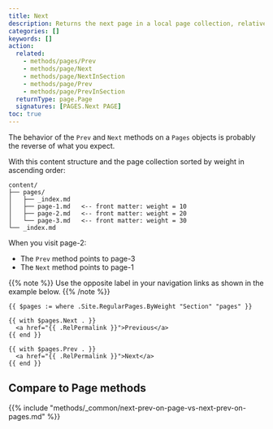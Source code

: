 ```yaml
---
title: Next
description: Returns the next page in a local page collection, relative to the given page.
categories: []
keywords: []
action:
  related:
    - methods/pages/Prev
    - methods/page/Next
    - methods/page/NextInSection
    - methods/page/Prev
    - methods/page/PrevInSection
  returnType: page.Page
  signatures: [PAGES.Next PAGE]
toc: true
---
```


The behavior of the `Prev` and `Next` methods on a `Pages` objects is probably the reverse of what you expect.

With this content structure and the page collection sorted by weight in ascending order:

```text
content/
├── pages/
│   ├── _index.md
│   ├── page-1.md   <-- front matter: weight = 10
│   ├── page-2.md   <-- front matter: weight = 20
│   └── page-3.md   <-- front matter: weight = 30
└── _index.md
```

When you visit page-2:

- The `Prev` method points to page-3
- The `Next` method points to page-1

{{% note %}}
Use the opposite label in your navigation links as shown in the example below.
{{% /note %}}

```go-html-template
{{ $pages := where .Site.RegularPages.ByWeight "Section" "pages" }}

{{ with $pages.Next . }}
  <a href="{{ .RelPermalink }}">Previous</a>
{{ end }}

{{ with $pages.Prev . }}
  <a href="{{ .RelPermalink }}">Next</a>
{{ end }}
```

## Compare to Page methods

{{% include "methods/_common/next-prev-on-page-vs-next-prev-on-pages.md" %}}
